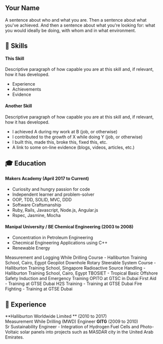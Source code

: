 ## Your Name

A sentence about who and what you are. Then a sentence about what you've achieved. And then a sentence about what you're looking for: what you would ideally be doing, with whom and in what environment.

## :book: <a name="skills">Skills</a>

#### This Skill

Descriptive paragraph of how capable you are at this skill and, if relevant, how it has developed.

- Experience
- Achievements
- Evidence

#### Another Skill

Descriptive paragraph of how capable you are at this skill and, if relevant, how it has developed.

- I achieved A during my work at B (job, or otherwise)
- I contributed to the growth of X while doing Y (job, or otherwise)
- I built this, made this, broke this, fixed this, etc.
- A link to some on-line evidence (blogs, videos, articles, etc.)

## :mortar_board: <a name="education">Education</a>

#### Makers Academy (April 2017 to Current)

- Curiosity and hungry passion for code
- Independent learner and problem-solver
- OOP, TDD, SOLID, MVC, DDD
- Software Craftsmanship
- Ruby, Rails, Javascript, Node.js, Angular.js
- Rspec, Jasmine, Mocha

#### Manipal University / BE Chemical Engineering (2003 to 2008)

- Concentration in Petroleum Engineering
- Checmical Engineering Applications using C++
- Renewable Energy

Measurement and Logging While Drilling Course - Halliburton Training School, Cairo, Egypt
Geopilot Downhole Rotary Steerable System Course - Halliburton Training School, Singapore
Radioactive Source Handling - Halliburton Training School, Cairo, Egypt
TBOSIET - Tropical Basic Offshore Safety Induction and Emergency Training OPITO at GTSC in Dubai
First Aid - Training at GTSE Dubai
H2S Training -  Training at GTSE Dubai
Fire Fighting -  Training at GTSE Dubai


## :school: <a name="experience">Experience</a>

**Halliburton Worldwide Limited ** (2010 to 2017)    
Measurement While Drilling (MWD) Engineer 
**GITG** (2009 to 2010)   
Sr Sustainability Engineer - Integration of Hydrogen Fuel Cells and Photo-Voltaic solar panels into projects such as MASDAR city in the United Arab Emirates.
